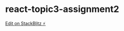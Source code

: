 # react-topic3-assignment2

[Edit on StackBlitz ⚡️](https://stackblitz.com/edit/react-topic3-assignment2)